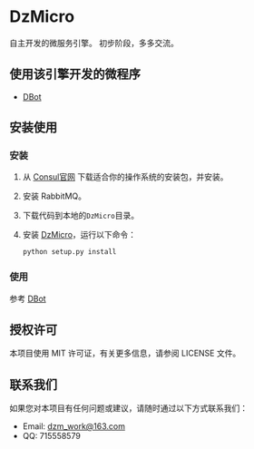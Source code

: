 # DzMicro

自主开发的微服务引擎。
初步阶段，多多交流。

## 使用该引擎开发的微程序

- [DBot](https://github.com/dzming-git/DBot)

## 安装使用

### 安装

1. 从 [Consul官网](https://www.consul.io/downloads.html) 下载适合你的操作系统的安装包，并安装。

2. 安装 RabbitMQ。

3. 下载代码到本地的`DzMicro`目录。

4. 安装 [DzMicro](https://github.com/dzming-git/DzMicro)，运行以下命令：

   ``` python
   python setup.py install
   ```

### 使用

参考 [DBot](https://github.com/dzming-git/DBot)

## 授权许可

本项目使用 MIT 许可证，有关更多信息，请参阅 LICENSE 文件。

## 联系我们

如果您对本项目有任何问题或建议，请随时通过以下方式联系我们：

- Email: dzm_work@163.com
- QQ: 715558579
